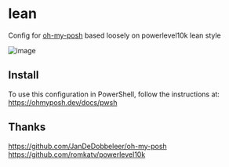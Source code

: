 # lean

Config for <a href="https://github.com/JanDeDobbeleer/oh-my-posh">oh-my-posh</a> based loosely on powerlevel10k lean style

![image](https://user-images.githubusercontent.com/31895026/131591768-c6ba39f3-20a3-481c-aa17-bfa9cf873244.png)


## Install

To use this configuration in PowerShell, follow the instructions at: https://ohmyposh.dev/docs/pwsh

## Thanks

https://github.com/JanDeDobbeleer/oh-my-posh
https://github.com/romkatv/powerlevel10k
